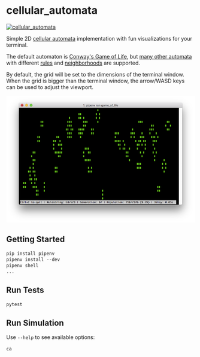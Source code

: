 # cellular_automata

[![cellular_automata](https://circleci.com/gh/mconigliaro/cellular_automata.svg?style=svg)](https://circleci.com/gh/mconigliaro/cellular_automata)

Simple 2D [cellular automata](https://www.conwaylife.com/wiki/Cellular_automaton) implementation with fun visualizations for your terminal.

The default automaton is [Conway's Game of Life](https://www.conwaylife.com/wiki/Conway%27s_Game_of_Life), but [many other automata](https://www.conwaylife.com/wiki/List_of_Life-like_cellular_automata) with different [rules](https://www.conwaylife.com/wiki/Rulestring) and [neighborhoods](https://www.conwaylife.com/wiki/Neighbourhood) are supported.

By default, the grid will be set to the dimensions of the terminal window. When the grid is bigger than the terminal window, the arrow/WASD keys can be used to adjust the viewport.

![](screenshots/1.png)

## Getting Started

    pip install pipenv
    pipenv install --dev
    pipenv shell
    ...

## Run Tests

    pytest

## Run Simulation

Use `--help` to see available options:

    ca
